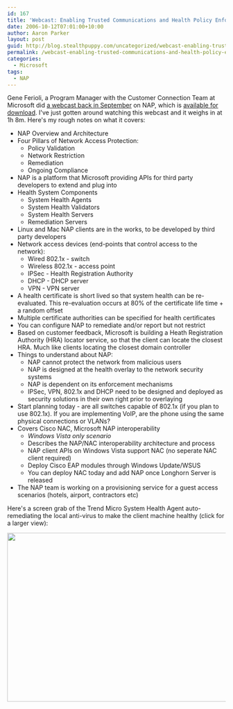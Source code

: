 ```yaml
---
id: 167
title: 'Webcast: Enabling Trusted Communications and Health Policy Enforcement with NAP'
date: 2006-10-12T07:01:00+10:00
author: Aaron Parker
layout: post
guid: http://blog.stealthpuppy.com/uncategorized/webcast-enabling-trusted-communications-and-health-policy-enforcement-with-nap
permalink: /webcast-enabling-trusted-communications-and-health-policy-enforcement-with-nap/
categories:
  - Microsoft
tags:
  - NAP
---
```

Gene Ferioli, a Program Manager with the Customer Connection Team at Microsoft did [a webcast back in September](http://blogs.technet.com/nap/archive/2006/09/20/457816.aspx) on NAP, which is [available for download](https://www119.livemeeting.com/cc/mseventsbmo/view?id=1032308032&pw=89B67592&fmt=wmm). I've just gotten around watching this webcast and it weighs in at 1h 8m. Here's my rough notes on what it covers:

  * NAP Overview and Architecture
  * Four Pillars of Network Access Protection: 
      * Policy Validation
      * Network Restriction
      * Remediation
      * Ongoing Compliance
  * NAP is a platform that Microsoft providing APIs for third party developers to extend and plug into
  * Health System Components 
      * System Health Agents
      * System Health Validators
      * System Health Servers
      * Remediation Servers
  * Linux and Mac NAP clients are in the works, to be developed by third party developers
  * Network access devices (end-points that control access to the network): 
      * Wired 802.1x - switch
      * Wireless 802.1x - access point
      * IPSec - Health Registration Authority
      * DHCP - DHCP server
      * VPN - VPN server
  * A health certificate is short lived so that system health can be re-evaluated. This re-evaluation occurs at 80% of the certificate life time + a random offset
  * Multiple certificate authorities can be specified for health certificates
  * You can configure NAP to remediate and/or report but not restrict
  * Based on customer feedback, Microsoft is building a Heath Registration Authority (HRA) locator service, so that the client can locate the closest HRA. Much like clients locating the closest domain controller
  * Things to understand about NAP: 
      * NAP cannot protect the network from malicious users
      * NAP is designed at the health overlay to the network security systems
      * NAP is dependent on its enforcement mechanisms
      * IPSec, VPN, 802.1x and DHCP need to be designed and deployed as security solutions in their own right prior to overlaying
  * Start planning today - are all switches capable of 802.1x (if you plan to use 802.1x). If you are implementing VoIP, are the phone using the same physical connections or VLANs?
  * Covers Cisco NAC, Microsoft NAP interoperability 
      * _Windows Vista only scenario_
      * Describes the NAP/NAC interoperability architecture and process
      * NAP client APIs on Windows Vista support NAC (no seperate NAC client required)
      * Deploy Cisco EAP modules through Windows Update/WSUS
      * You can deploy NAC today and add NAP once Longhorn Server is released
  * The NAP team is working on a provisioning service for a guest access scenarios (hotels, airport, contractors etc)

Here's a screen grab of the Trend Micro System Health Agent auto-remediating the local anti-virus to make the client machine healthy (click for a larger view):

<img width="559" src="{{site.baseurl}}.com/media/2006/10/1000.14.148.TrendMicro.png" height="389" style="width: 559px; height: 389px" /> 

<a target="_blank" href="http://www.trustedaccess.info/photos/images/images/148/original.aspx"></a>